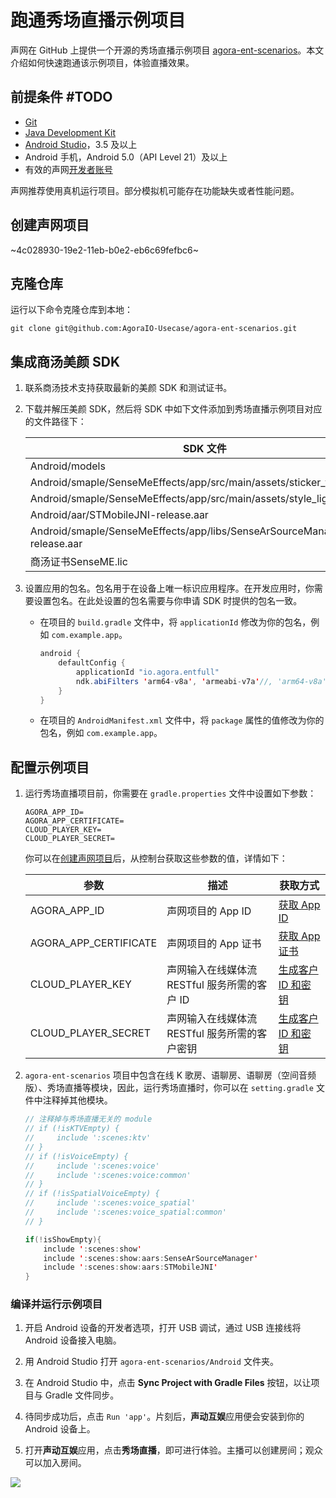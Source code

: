 # 跑通秀场直播示例项目

声网在 GitHub 上提供一个开源的秀场直播示例项目 [agora-ent-scenarios](https://github.com/AgoraIO-Usecase/agora-ent-scenarios/tree/main/iOS/AgoraEntScenarios/Scenes/Show)。本文介绍如何快速跑通该示例项目，体验直播效果。

## 前提条件 #TODO

- [Git](https://git-scm.com/downloads)
- [Java Development Kit](https://www.oracle.com/java/technologies/javase-downloads.html)
- [Android Studio](https://developer.android.com/studio/)，3.5 及以上
- Android 手机，Android 5.0（API Level 21）及以上
- 有效的声网[开发者账号](https://docs.agora.io/cn/Agora%20Platform/sign_in_and_sign_up)

<div class="alert note">声网推荐使用真机运行项目。部分模拟机可能存在功能缺失或者性能问题。</div>

<a name = "create"></a>
## 创建声网项目

~4c028930-19e2-11eb-b0e2-eb6c69fefbc6~

## 克隆仓库

运行以下命令克隆仓库到本地：

```shell
git clone git@github.com:AgoraIO-Usecase/agora-ent-scenarios.git
```


## 集成商汤美颜 SDK

1. 联系商汤技术支持获取最新的美颜 SDK 和测试证书。

2. 下载并解压美颜 SDK，然后将 SDK 中如下文件添加到秀场直播示例项目对应的文件路径下：

    |SDK 文件    |  项目路径   |
    |-----|-----|
    | Android/models   | Android/scenes/show/src/main/assets/    |
    | Android/smaple/SenseMeEffects/app/src/main/assets/sticker_face_shape   |Android/scenes/show/src/main/assets/     |
    | Android/smaple/SenseMeEffects/app/src/main/assets/style_lightly   | Android/scenes/show/src/main/assets/    |
    | Android/aar/STMobileJNI-release.aar   | Android/scenes/show/aars/STMobileJNI/    |
    | Android/smaple/SenseMeEffects/app/libs/SenseArSourceManager-release.aar   | Android/scenes/show/aars/SenseArSourceManager    |
    | 商汤证书SenseME.lic   |Android/scenes/show/src/main/assets/license/SenseME.lic     |

3. 设置应用的包名。包名用于在设备上唯一标识应用程序。在开发应用时，你需要设置包名。在此处设置的包名需要与你申请 SDK 时提供的包名一致。

    - 在项目的 `build.gradle` 文件中，将 `applicationId` 修改为你的包名，例如 `com.example.app`。

        ```java
        android {
            defaultConfig {
                applicationId "io.agora.entfull"
                ndk.abiFilters 'arm64-v8a', 'armeabi-v7a'//, 'arm64-v8a'//, 'x86', 'x86-64'
            }
        }
        ```

    - 在项目的 `AndroidManifest.xml` 文件中，将 `package` 属性的值修改为你的包名，例如 `com.example.app`。

## 配置示例项目

1. 运行秀场直播项目前，你需要在 `gradle.properties` 文件中设置如下参数：

    ```shell
    AGORA_APP_ID=
    AGORA_APP_CERTIFICATE=
    CLOUD_PLAYER_KEY=
    CLOUD_PLAYER_SECRET=
    ```

    你可以在[创建声网项目](#create)后，从控制台获取这些参数的值，详情如下：

    | 参数 | 描述   | 获取方式 |
    |----|----|----|
    | AGORA_APP_ID    | 声网项目的 App ID     | [获取 App ID](https://docportal.shengwang.cn/cn/Agora%20Platform/get_appid_token?platform=All%20Platforms#获取-app-id)  |
    | AGORA_APP_CERTIFICATE | 声网项目的 App 证书 |[获取 App 证书](https://docportal.shengwang.cn/cn/Agora%20Platform/get_appid_token?platform=All%20Platforms#获取-app-证书)   |
    | CLOUD_PLAYER_KEY | 声网输入在线媒体流 RESTful 服务所需的客户 ID       | [生成客户 ID 和密钥](https://docportal.shengwang.cn/cn/Agora%20Platform/get_appid_token?platform=All%20Platforms#生成客户-id-和密钥)    |
    | CLOUD_PLAYER_SECRET | 声网输入在线媒体流 RESTful 服务所需的客户密钥   | [生成客户 ID 和密钥](https://docportal.shengwang.cn/cn/Agora%20Platform/get_appid_token?platform=All%20Platforms#生成客户-id-和密钥)   |


2. `agora-ent-scenarios` 项目中包含在线 K 歌房、语聊房、语聊房（空间音频版）、秀场直播等模块，因此，运行秀场直播时，你可以在 `setting.gradle` 文件中注释掉其他模块。

    ```java
    // 注释掉与秀场直播无关的 module
    // if (!isKTVEmpty) {
    //     include ':scenes:ktv'
    // }
    // if (!isVoiceEmpty) {
    //     include ':scenes:voice'
    //     include ':scenes:voice:common'
    // }
    // if (!isSpatialVoiceEmpty) {
    //     include ':scenes:voice_spatial'
    //     include ':scenes:voice_spatial:common'
    // }

    if(!isShowEmpty){
        include ':scenes:show'
        include ':scenes:show:aars:SenseArSourceManager'
        include ':scenes:show:aars:STMobileJNI'
    }
    ```


### 编译并运行示例项目

1. 开启 Android 设备的开发者选项，打开 USB 调试，通过 USB 连接线将 Android 设备接入电脑。

2. 用 Android Studio 打开 `agora-ent-scenarios/Android` 文件夹。

3. 在 Android Studio 中，点击 **Sync Project with Gradle Files** 按钮，以让项目与 Gradle 文件同步。

4. 待同步成功后，点击 `Run 'app'`。片刻后，**声动互娱**应用便会安装到你的 Android 设备上。

5. 打开**声动互娱**应用，点击**秀场直播**，即可进行体验。主播可以创建房间；观众可以加入房间。

![](https://web-cdn.agora.io/docs-files/1684826793571)
